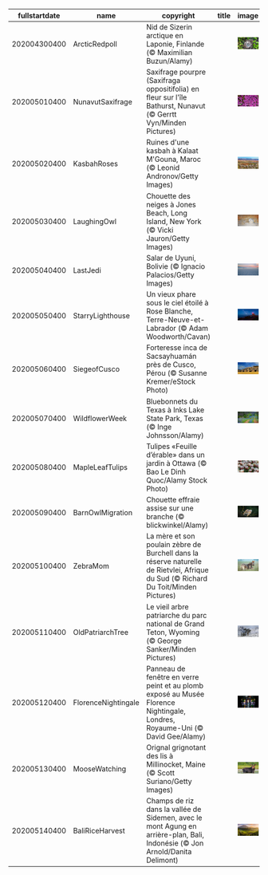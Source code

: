 |fullstartdate|name|copyright|title|image|
|--|--|--|--|--|
202004300400|ArcticRedpoll|Nid de Sizerin arctique en Laponie, Finlande (© Maximilian Buzun/Alamy)||![](/fr-CA/2020/05/202004300400ArcticRedpoll.jpg)|
202005010400|NunavutSaxifrage|Saxifrage pourpre (Saxifraga oppositifolia) en fleur sur l'île Bathurst, Nunavut (© Gerrtt Vyn/Minden Pictures)||![](/fr-CA/2020/05/202005010400NunavutSaxifrage.jpg)|
202005020400|KasbahRoses|Ruines d'une kasbah à Kalaat M'Gouna, Maroc (© Leonid Andronov/Getty Images)||![](/fr-CA/2020/05/202005020400KasbahRoses.jpg)|
202005030400|LaughingOwl|Chouette des neiges à Jones Beach, Long Island, New York (© Vicki Jauron/Getty Images)||![](/fr-CA/2020/05/202005030400LaughingOwl.jpg)|
202005040400|LastJedi|Salar de Uyuni, Bolivie (© Ignacio Palacios/Getty Images)||![](/fr-CA/2020/05/202005040400LastJedi.jpg)|
202005050400|StarryLighthouse|Un vieux phare sous le ciel étoilé à Rose Blanche, Terre-Neuve-et-Labrador (© Adam Woodworth/Cavan)||![](/fr-CA/2020/05/202005050400StarryLighthouse.jpg)|
202005060400|SiegeofCusco|Forteresse inca de Sacsayhuamán près de Cusco, Pérou (© Susanne Kremer/eStock Photo)||![](/fr-CA/2020/05/202005060400SiegeofCusco.jpg)|
202005070400|WildflowerWeek|Bluebonnets du Texas à Inks Lake State Park, Texas (© Inge Johnsson/Alamy)||![](/fr-CA/2020/05/202005070400WildflowerWeek.jpg)|
202005080400|MapleLeafTulips|Tulipes «Feuille d’érable» dans un jardin à Ottawa (© Bao Le Dinh Quoc/Alamy Stock Photo)||![](/fr-CA/2020/05/202005080400MapleLeafTulips.jpg)|
202005090400|BarnOwlMigration|Chouette effraie assise sur une branche (© blickwinkel/Alamy)||![](/fr-CA/2020/05/202005090400BarnOwlMigration.jpg)|
202005100400|ZebraMom|La mère et son poulain zèbre de Burchell dans la réserve naturelle de Rietvlei, Afrique du Sud (© Richard Du Toit/Minden Pictures)||![](/fr-CA/2020/05/202005100400ZebraMom.jpg)|
202005110400|OldPatriarchTree|Le vieil arbre patriarche du parc national de Grand Teton, Wyoming (© George Sanker/Minden Pictures)||![](/fr-CA/2020/05/202005110400OldPatriarchTree.jpg)|
202005120400|FlorenceNightingale|Panneau de fenêtre en verre peint et au plomb exposé au Musée Florence Nightingale, Londres, Royaume-Uni (© David Gee/Alamy)||![](/fr-CA/2020/05/202005120400FlorenceNightingale.jpg)|
202005130400|MooseWatching|Orignal grignotant des lis à Millinocket, Maine (© Scott Suriano/Getty Images)||![](/fr-CA/2020/05/202005130400MooseWatching.jpg)|
202005140400|BaliRiceHarvest|Champs de riz dans la vallée de Sidemen, avec le mont Agung en arrière-plan, Bali, Indonésie (© Jon Arnold/Danita Delimont)||![](/fr-CA/2020/05/202005140400BaliRiceHarvest.jpg)|
